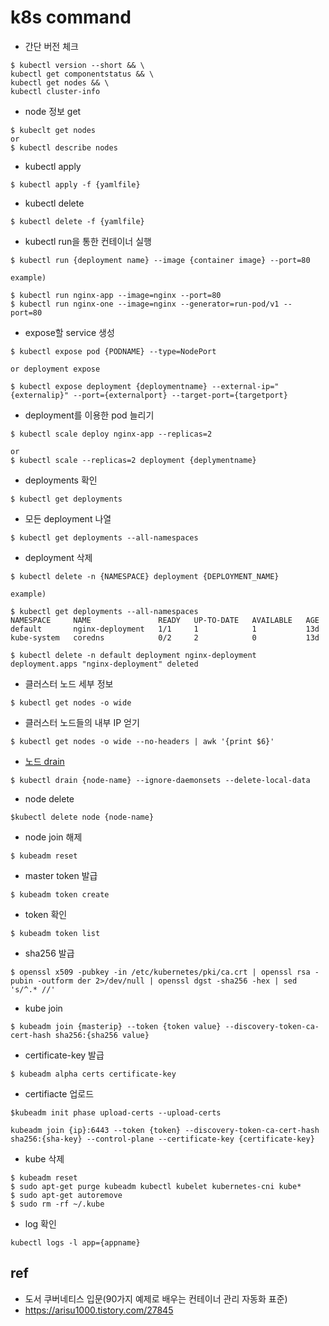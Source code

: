 # k8s command

- 간단 버전 체크
```
$ kubectl version --short && \
kubectl get componentstatus && \
kubectl get nodes && \
kubectl cluster-info
```

- node 정보 get
```
$ kubeclt get nodes
or
$ kubectl describe nodes
```

- kubectl apply
```
$ kubectl apply -f {yamlfile}
```

- kubectl delete
```
$ kubectl delete -f {yamlfile}
```

- kubectl run을 통한 컨테이너 실행
```
$ kubectl run {deployment name} --image {container image} --port=80

example)

$ kubectl run nginx-app --image=nginx --port=80
$ kubectl run nginx-one --image=nginx --generator=run-pod/v1 -- port=80
```

- expose할 service 생성
```
$ kubectl expose pod {PODNAME} --type=NodePort

or deployment expose

$ kubectl expose deployment {deploymentname} --external-ip="{externalip}" --port={externalport} --target-port={targetport}
```

- deployment를 이용한 pod 늘리기
```
$ kubectl scale deploy nginx-app --replicas=2

or
$ kubectl scale --replicas=2 deployment {deplymentname}
```

- deployments 확인
```
$ kubectl get deployments
```

- 모든 deployment 나열
```
$ kubectl get deployments --all-namespaces
```

- deployment 삭제
```
$ kubectl delete -n {NAMESPACE} deployment {DEPLOYMENT_NAME}

example)

$ kubectl get deployments --all-namespaces
NAMESPACE     NAME               READY   UP-TO-DATE   AVAILABLE   AGE
default       nginx-deployment   1/1     1            1           13d
kube-system   coredns            0/2     2            0           13d

$ kubectl delete -n default deployment nginx-deployment
deployment.apps "nginx-deployment" deleted
```

- 클러스터 노드 세부 정보
```
$ kubectl get nodes -o wide
```

- 클러스터 노드들의 내부 IP 얻기
```
$ kubectl get nodes -o wide --no-headers | awk '{print $6}'
```


- [노드 drain](https://discuss.kubernetes.io/t/not-able-to-join-node-to-master/7123/6)
```
$ kubectl drain {node-name} --ignore-daemonsets --delete-local-data
```

- node delete
```
$kubectl delete node {node-name}
```

- node join 해제
```
$ kubeadm reset
```

- master token 발급
```
$ kubeadm token create
```

- token 확인
```
$ kubeadm token list
```

- sha256 발급
```
$ openssl x509 -pubkey -in /etc/kubernetes/pki/ca.crt | openssl rsa -pubin -outform der 2>/dev/null | openssl dgst -sha256 -hex | sed 's/^.* //'
```

- kube join
```
$ kubeadm join {masterip} --token {token value} --discovery-token-ca-cert-hash sha256:{sha256 value}
```

- certificate-key 발급
```
$ kubeadm alpha certs certificate-key
```

- certifiacte 업로드
```
$kubeadm init phase upload-certs --upload-certs
```

```
kubeadm join {ip}:6443 --token {token} --discovery-token-ca-cert-hash sha256:{sha-key} --control-plane --certificate-key {certificate-key}
```

- kube 삭제
```
$ kubeadm reset
$ sudo apt-get purge kubeadm kubectl kubelet kubernetes-cni kube*
$ sudo apt-get autoremove
$ sudo rm -rf ~/.kube
```

- log 확인
```
kubectl logs -l app={appname}
```

## ref
- 도서 쿠버네티스 입문(90가지 예제로 배우는 컨테이너 관리 자동화 표준)
- https://arisu1000.tistory.com/27845
